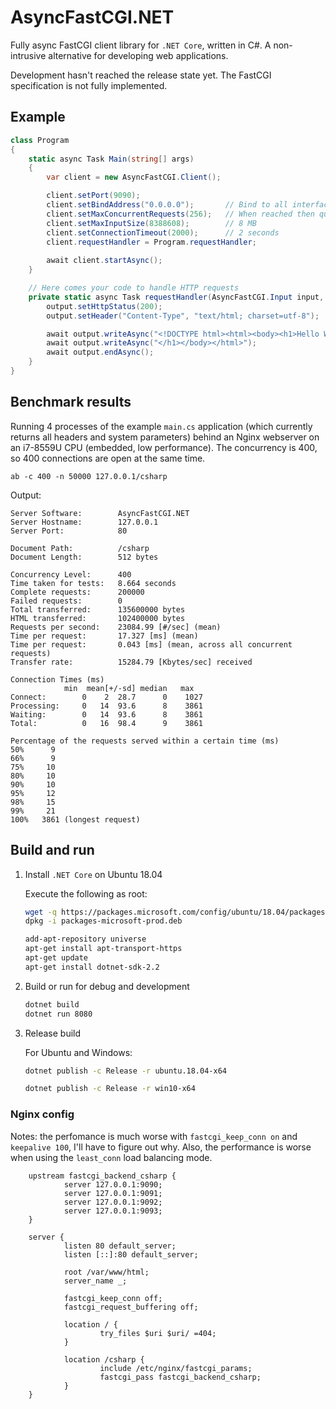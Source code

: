 # AsyncFastCGI.NET

Fully async FastCGI client library for `.NET Core`, written in C#. A non-intrusive alternative for developing web applications.

Development hasn't reached the release state yet. The FastCGI specification is not fully implemented.

## Example

```csharp
class Program
{
    static async Task Main(string[] args)
    {
        var client = new AsyncFastCGI.Client();

        client.setPort(9090);
        client.setBindAddress("0.0.0.0");       // Bind to all interfaces
        client.setMaxConcurrentRequests(256);   // When reached then queued
        client.setMaxInputSize(8388608);        // 8 MB
        client.setConnectionTimeout(2000);      // 2 seconds
        client.requestHandler = Program.requestHandler;
        
        await client.startAsync();
    }

    // Here comes your code to handle HTTP requests
    private static async Task requestHandler(AsyncFastCGI.Input input, AsyncFastCGI.Output output) {
        output.setHttpStatus(200);
        output.setHeader("Content-Type", "text/html; charset=utf-8");

        await output.writeAsync("<!DOCTYPE html><html><body><h1>Hello World!");
        await output.writeAsync("</h1></body></html>");
        await output.endAsync();
    }
}
```

## Benchmark results

Running 4 processes of the example `main.cs` application (which currently returns all headers and system parameters) behind an Nginx webserver on an i7-8559U CPU (embedded, low performance). The concurrency is 400, so 400 connections are open at the same time.

    ab -c 400 -n 50000 127.0.0.1/csharp

Output:

    Server Software:        AsyncFastCGI.NET
    Server Hostname:        127.0.0.1
    Server Port:            80

    Document Path:          /csharp
    Document Length:        512 bytes

    Concurrency Level:      400
    Time taken for tests:   8.664 seconds
    Complete requests:      200000
    Failed requests:        0
    Total transferred:      135600000 bytes
    HTML transferred:       102400000 bytes
    Requests per second:    23084.99 [#/sec] (mean)
    Time per request:       17.327 [ms] (mean)
    Time per request:       0.043 [ms] (mean, across all concurrent requests)
    Transfer rate:          15284.79 [Kbytes/sec] received

    Connection Times (ms)
                min  mean[+/-sd] median   max
    Connect:        0    2  28.7      0    1027
    Processing:     0   14  93.6      8    3861
    Waiting:        0   14  93.6      8    3861
    Total:          0   16  98.4      9    3861

    Percentage of the requests served within a certain time (ms)
    50%      9
    66%      9
    75%     10
    80%     10
    90%     10
    95%     12
    98%     15
    99%     21
    100%   3861 (longest request)

## Build and run

1. Install `.NET Core` on Ubuntu 18.04

    Execute the following as root:

    ```bash
    wget -q https://packages.microsoft.com/config/ubuntu/18.04/packages-microsoft-prod.deb
    dpkg -i packages-microsoft-prod.deb

    add-apt-repository universe
    apt-get install apt-transport-https
    apt-get update
    apt-get install dotnet-sdk-2.2
    ```

1. Build or run for debug and development

    ```bash
    dotnet build
    dotnet run 8080
    ```

2. Release build

    For Ubuntu and Windows:

    ```bash
    dotnet publish -c Release -r ubuntu.18.04-x64

    dotnet publish -c Release -r win10-x64
    ```

### Nginx config

Notes: the perfomance is much worse with `fastcgi_keep_conn on` and `keepalive 100`, I'll have to figure out why. Also, the performance is worse when using the `least_conn` load balancing mode.

        upstream fastcgi_backend_csharp {
                server 127.0.0.1:9090;
                server 127.0.0.1:9091;
                server 127.0.0.1:9092;
                server 127.0.0.1:9093;
        }

        server {
                listen 80 default_server;
                listen [::]:80 default_server;

                root /var/www/html;
                server_name _;

                fastcgi_keep_conn off;
                fastcgi_request_buffering off;

                location / {
                        try_files $uri $uri/ =404;
                }

                location /csharp {
                        include /etc/nginx/fastcgi_params;
                        fastcgi_pass fastcgi_backend_csharp;
                }
        }
